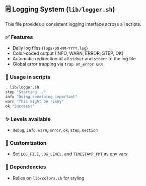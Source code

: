 ## 🗒️ Logging System (`lib/logger.sh`)
This file provides a consistent logging interface across all scripts.

### ✅ Features
* Daily log files (`logs/DD-MM-YYYY.log`)
* Color-coded output (INFO, WARN, ERROR, STEP, OK)
* Automatic redirection of all `stdout` and `stderr` to the log file
* Global error trapping via `trap on_error ERR`

### 🔧 Usage in scripts
```bash
. lib/logger.sh
step "Starting..."
info "Doing something important"
warn "This might be risky"
ok "Success!"
```

### ✨ Levels available
* `debug`, `info`, `warn`, `error`, `ok`, `step`, `section`

### 📂 Customization
* Set `LOG_FILE`, `LOG_LEVEL`, and `TIMESTAMP_FMT` as env vars

### 🧩 Dependencies
* Relies on `lib/colors.sh` for styling
